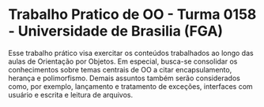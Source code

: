 
# Trabalho Pratico de OO - Turma 0158 - Universidade de Brasilia (FGA)

Esse trabalho prático visa exercitar os conteúdos trabalhados ao longo das aulas de
Orientação por Objetos. Em especial, busca-se consolidar os conhecimentos sobre temas
centrais de OO a citar encapsulamento, herança e polimorfismo. Demais assuntos também
serão considerados como, por exemplo, lançamento e tratamento de exceções, interfaces
com usuário e escrita e leitura de arquivos.
